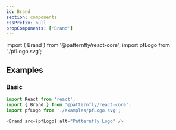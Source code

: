 ```yaml
---
id: Brand
section: components
cssPrefix: null
propComponents: ['Brand']
---
```

import { Brand } from '@patternfly/react-core';
import pfLogo from './pfLogo.svg';

## Examples
### Basic
```js
import React from 'react';
import { Brand } from '@patternfly/react-core';
import pfLogo from './examples/pfLogo.svg';

<Brand src={pfLogo} alt="Patternfly Logo" />
```

